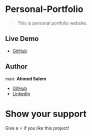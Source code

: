 # Personal-Portfolio
> This is personal portfolio website.
## Live Demo

- [GitHub](https://github.com/Ahmed-sh98/portfolio)



## Author

man: **Ahmed Salem**

- [GitHub](https://github.com/Ahmed-sh98/portfolio)
- [LinkedIn](https://www.linkedin.com/in/ahmedsalem-sh1998/)


# Show your support
Give a ⭐ if you like this project!


